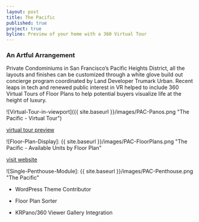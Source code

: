 ```yaml
---
layout: post
title: The Pacific
published: true
project: true
byline: Preview of your home with a 360 Virtual Tour
---
```


### An Artful Arrangement 

Private Condominiums in San Francisco’s Pacific Heights District, all the layouts and finishes can be customized through a white glove build out concierge program coordinated by Land Developer Trumark Urban. Recent leaps in tech and renewed public interest in VR helped to include 360 Virtual Tours of Floor Plans to help potential buyers visualize life at the height of luxury.

![Virtual-Tour-in-viewport]({{ site.baseurl }}/images/PAC-Panos.png "The Pacific - Virtual Tour")

<a href="http://thepacificheights.com/pac-panos/grand-penthouse.html" target="_blank">virtual tour preview</a>

![Floor-Plan-Display]: {{ site.baseurl }}/images/PAC-FloorPlans.png "The Pacific - Available Units by Floor Plan"

<a href="http://thepacificheights.com/building/" target="_blank">visit website</a>

![Single-Penthouse-Module]: {{ site.baseurl }}/images/PAC-Penthouse.png "The Pacific"

* WordPress Theme Contributor

* Floor Plan Sorter

* KRPano/360 Viewer Gallery Integration




